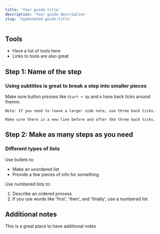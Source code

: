 ```yaml
---
title: 'Your guide title'
description: 'Your guide description'
slug: 'hyphenated-guide-title'
---
```


## Tools

- Have a list of tools here
- Links to tools are also great

## Step 1: Name of the step

### Using subtitles is great to break a step into smaller pieces

Make sure button presses like `Start + Up` and `A` have back ticks around themm.

```
Note: If you need to leave a larger side note, use three back ticks.

Make sure there is a new line before and after the three back ticks.
```

## Step 2: Make as many steps as you need

### Different types of lists

Use bullets to:

- Make an unordered list
- Provide a few pieces of info for something

Use numbered lists to:

1. Describe an ordered process
2. If you use words like 'first', 'then', and 'finally', use a numbered list

## Additional notes

This is a great place to have additional notes
